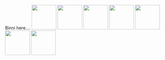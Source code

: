 
Binni here....
<a href="https://nodejs.org/en/docs/"><img src="https://reactscript.com/wp-content/uploads/2016/06/React-Components-For-The-Web-Animations-API.gif" width="80"/></a>
<a href="https://angular.io/"><img src="https://user-images.githubusercontent.com/1560278/27637937-cb4b9b24-5c11-11e7-949b-15c1e4cdb53c.gif" width="80"/></a>
<a href="https://www.w3schools.com/css/"><img src="https://onepatch.com/wp-content/uploads/2020/03/CSS_CIRCLE.gif" width="80"/></a>
<a href="https://www.w3schools.com/html/"><img src="https://media3.giphy.com/media/XAxylRMCdpbEWUAvr8/giphy.gif?cid=6c09b952phtpxuk4fvu40wvpiv9c9ar18pvmx2tusrz1s1dw&rid=giphy.gif&ct=s" width="80"/></a>
<a href="https://www.w3schools.com/js/"><img src="https://onepatch.com/wp-content/uploads/2020/03/JAVASCRIPT_CIRCLE_NEW.gif" width="80"/></a>
<a href="https://docs.nestjs.com/"><img src="https://docs.nestjs.com/assets/logo-small.svg" width="80"/></a>
<a href="https://docs.github.com/en"><img src="https://upload.wikimedia.org/wikipedia/commons/thumb/9/91/Octicons-mark-github.svg/1200px-Octicons-mark-github.svg.png" width="80"/></a>
